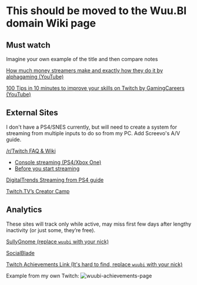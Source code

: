 # This should be moved to the Wuu.BI domain Wiki page
## Must watch 
Imagine your own example of the title and then compare notes

[How much money streamers make and exactly how they do it by alphagaming (YouTube)](https://youtu.be/Lrj_6d5Ja3c)

[100 Tips in 10 minutes to improve your skills on Twitch by GamingCareers (YouTube)](https://youtu.be/ucQ-bhSn5IY)

## External Sites

I don't have a PS4/SNES currently, but will need to create a system for streaming from multiple inputs to do so from my PC. Add Screevo's A/V guide.

[/r/Twitch FAQ & Wiki](https://www.reddit.com/r/Twitch/wiki/faq)
- [Console streaming (PS4/Xbox One)](https://www.reddit.com/r/Twitch/wiki/console_streaming)
- [Before you start streaming](https://www.reddit.com/r/Twitch/wiki/startingout)

[DigitalTrends Streaming from PS4 guide](https://www.digitaltrends.com/gaming/how-to-stream-on-ps4/)

[Twitch.TV’s Creator Camp](https://www.twitch.tv/creatorcamp/en/)

## Analytics

These sites will track only while active, may miss first few days after lengthy inactivity (or just some, they’re free). 

[SullyGnome (replace `wuubi` with your nick)](https://sullygnome.com/channel/wuubi/3)

[SocialBlade](https://socialblade.com/)

[Twitch Achievements Link (It's hard to find, replace `wuubi` with your nick)](https://dashboard.twitch.tv/u/wuubi/achievements)

Example from my own Twitch:
![wuubi-achievements-page](uploads/196e4cb38de7071cf82736bd23b07f97/wuubi-achievements-page.jpg)